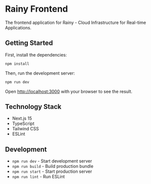# Rainy Frontend

The frontend application for Rainy - Cloud Infrastructure for Real-time Applications.

## Getting Started

First, install the dependencies:

```bash
npm install
```

Then, run the development server:

```bash
npm run dev
```

Open [http://localhost:3000](http://localhost:3000) with your browser to see the result.

## Technology Stack

- Next.js 15
- TypeScript
- Tailwind CSS
- ESLint

## Development

- `npm run dev` - Start development server
- `npm run build` - Build production bundle
- `npm run start` - Start production server
- `npm run lint` - Run ESLint
